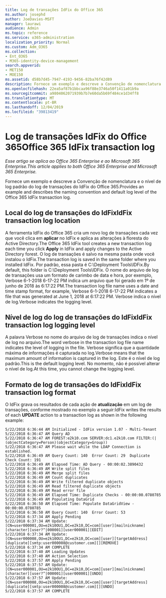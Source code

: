 ```yaml
---
title: Log de transações IdFix do Office 365
ms.author: josephd
author: JoeDavies-MSFT
manager: laurawi
audience: Admin
ms.topic: reference
ms.service: o365-administration
localization_priority: Normal
ms.custom: Adm_O365
ms.collection:
- Ent_O365
- M365-identity-device-management
search.appverid:
- MET150
- MOE150
ms.assetid: d58b7d45-7947-4193-9456-82ba76f42d89
description: Fornece um exemplo e descreve a Convenção de nomenclatura e o nível de log padrão do log de transações do IdFix do Office 365.
ms.openlocfilehash: 22ea5af87b1bbcaa96f88e3746a50f1411a01b9a
ms.sourcegitcommit: a9804062071939b7b7e60da5b69f484ce1d34ff8
ms.translationtype: MT
ms.contentlocale: pt-BR
ms.lasthandoff: 12/04/2019
ms.locfileid: "39813419"
---
```

# <a name="office-365-idfix-transaction-log"></a><span data-ttu-id="77e8f-103">Log de transações IdFix do Office 365</span><span class="sxs-lookup"><span data-stu-id="77e8f-103">Office 365 IdFix transaction log</span></span>

<span data-ttu-id="77e8f-104">*Esse artigo se aplica ao Office 365 Enterprise e ao Microsoft 365 Enterprise.*</span><span class="sxs-lookup"><span data-stu-id="77e8f-104">*This article applies to both Office 365 Enterprise and Microsoft 365 Enterprise.*</span></span>

<span data-ttu-id="77e8f-105">Fornece um exemplo e descreve a Convenção de nomenclatura e o nível de log padrão do log de transações do IdFix do Office 365.</span><span class="sxs-lookup"><span data-stu-id="77e8f-105">Provides an example and describes the naming convention and default log level of the Office 365 IdFix transaction log.</span></span>
  
## <a name="idfix-transaction-log-location"></a><span data-ttu-id="77e8f-106">Local do log de transações do IdFix</span><span class="sxs-lookup"><span data-stu-id="77e8f-106">IdFix transaction log location</span></span>

<span data-ttu-id="77e8f-107">A ferramenta IdFix do Office 365 cria um novo log de transações cada vez que você clica em **aplicar** no IdFix e aplica as alterações à floresta do Active Directory.</span><span class="sxs-lookup"><span data-stu-id="77e8f-107">The Office 365 IdFix tool creates a new transaction log each time you click **Apply** in IdFix and apply changes to the Active Directory forest.</span></span> <span data-ttu-id="77e8f-108">O log de transações é salvo na mesma pasta onde você instalou o IdFix.</span><span class="sxs-lookup"><span data-stu-id="77e8f-108">The transaction log is saved in the same folder where you installed IdFix.</span></span> <span data-ttu-id="77e8f-109">Por padrão, essa pasta é C:\Deployment Tools\IDFix.</span><span class="sxs-lookup"><span data-stu-id="77e8f-109">By default, this folder is C:\Deployment Tools\IDFix.</span></span> <span data-ttu-id="77e8f-110">O nome do arquivo de log de transações usa um formato de carimbo de data e hora, por exemplo, Verbose 6-1-2018 6-17-22 PM indica um arquivo que foi gerado em 1º de junho de 2018 às 6:17:22 PM.</span><span class="sxs-lookup"><span data-stu-id="77e8f-110">The transaction log file name uses a date and time stamp format, for example, Verbose 6-1-2018 6-17-22 PM indicates a file that was generated at June 1, 2018 at 6:17:22 PM.</span></span> <span data-ttu-id="77e8f-111">Verbose indica o nível de log.</span><span class="sxs-lookup"><span data-stu-id="77e8f-111">Verbose indicates the logging level.</span></span> 
  
## <a name="idfix-transaction-log-logging-level"></a><span data-ttu-id="77e8f-112">Nível de log do log de transações do IdFix</span><span class="sxs-lookup"><span data-stu-id="77e8f-112">IdFix transaction log logging level</span></span>

<span data-ttu-id="77e8f-113">A palavra Verbose no nome do arquivo de log de transações indica o nível de log no arquivo.</span><span class="sxs-lookup"><span data-stu-id="77e8f-113">The word verbose in the transaction log file name indicates the level of logging in the file.</span></span> <span data-ttu-id="77e8f-114">Verbose significa que a quantidade máxima de informações é capturada no log.</span><span class="sxs-lookup"><span data-stu-id="77e8f-114">Verbose means that the maximum amount of information is captured in the log.</span></span> <span data-ttu-id="77e8f-115">Este é o nível de log padrão.</span><span class="sxs-lookup"><span data-stu-id="77e8f-115">This is the default logging level.</span></span> <span data-ttu-id="77e8f-116">No momento, não é possível alterar o nível de log.</span><span class="sxs-lookup"><span data-stu-id="77e8f-116">At this time, you cannot change the logging level.</span></span>
  
## <a name="idfix-transaction-log-format"></a><span data-ttu-id="77e8f-117">Formato de log de transações do IdFix</span><span class="sxs-lookup"><span data-stu-id="77e8f-117">IdFix transaction log format</span></span>

<span data-ttu-id="77e8f-118">O IdFix grava os resultados de cada ação de **atualização** em um log de transações, conforme mostrado no exemplo a seguir:</span><span class="sxs-lookup"><span data-stu-id="77e8f-118">IdFix writes the results of each **UPDATE** action to a transaction log as shown in the following example:</span></span>
  
```
5/22/2018 6:36:44 AM Initialized - IdFix version 1.07 - Multi-Tenant
5/22/2018 6:36:47 AM Query AD
5/22/2018 6:36:47 AM FOREST:e2k10.com SERVER:dc1.e2k10.com FILTER:(|(objectCategory=Person)(objectCategory=Group))
5/22/2018 6:36:47 AM Please wait while the LDAP Connection is established.
5/22/2018 6:36:49 AM Query Count: 140  Error Count: 29  Duplicate Check Count: 191
5/22/2018 6:36:49 AM Elapsed Time: AD Query - 00:00:02.3890432
5/22/2018 6:36:49 AM Write split files
5/22/2018 6:36:49 AM Merge split files
5/22/2018 6:36:49 AM Count duplicates
5/22/2018 6:36:49 AM Write filtered duplicate objects
5/22/2018 6:36:49 AM Read filtered duplicate objects
5/22/2018 6:36:49 AM Read error file
5/22/2018 6:36:49 AM Elapsed Time: Duplicate Checks - 00:00:00.0780785
5/22/2018 6:36:49 AM Populating DataGrid
5/22/2018 6:36:50 AM Elapsed Time: Populate DataGridView - 00:00:00.0780785
5/22/2018 6:36:50 AM Query Count: 140  Error Count: 53
5/22/2018 6:37:34 AM Apply Pending
5/22/2018 6:37:34 AM Update: [CN=user000001,OU=e2k10OU1,DC=e2k10,DC=com][user][mailnickname][character][user?^|000001][user000001][EDIT]
5/22/2018 6:37:34 AM Update: [CN=user000008,OU=e2k10OU1,DC=e2k10,DC=com][user][targetAddress][duplicate][smtp:user000008@customer.com][][REMOVE]
5/22/2018 6:37:34 AM COMPLETE
5/22/2018 6:37:40 AM Loading Updates
5/22/2018 6:37:40 AM Action Selection
5/22/2018 6:37:57 AM Apply Pending
5/22/2018 6:37:57 AM Update: [CN=user000001,OU=e2k10OU1,DC=e2k10,DC=com][user][mailnickname][character][user?^|000001][user000001][UNDO]
5/22/2018 6:37:57 AM Update: [CN=user000008,OU=e2k10OU1,DC=e2k10,DC=com][user][targetAddress][duplicate][smtp:user000008@customer.com][][UNDO]
5/22/2018 6:37:57 AM COMPLETE

```